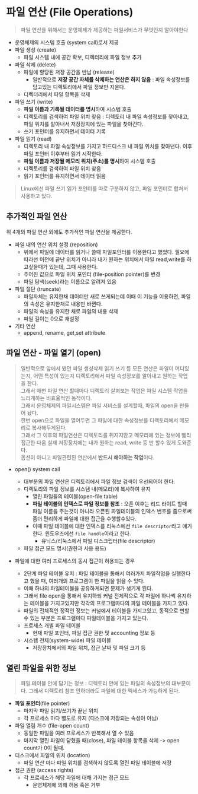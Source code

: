 # 파일 연산 (File Operations)
> 파일 연산을 위해서는 운영체제가 제공하는 파일서비스가 무엇인지 알아야한다

* 운영체제의 시스템 호출 (system call)로서 제공
* 파일 생성 (create) 
  * 파일 시스템 내에 공간 확보, 디렉터리에 파일 정보 추가
* 파일 삭제 (delete)
  * 파일에 할당된 저장 공간을 반납 (release)
    * 일반적으로 **저장 공간 자체를 삭제하는 연산은 하지 않음** : 파일 속성정보를 담고있는 디렉토리에서 파일 정보만 지운다.
  * 디렉터리에서 파일 항목을 삭제
* 파일 쓰기 (write)
  * **파일 이름과 기록될 데이터를 명시**하여 시스템 호출
  * 디렉토리를 검색하여 파일 위치 찾음 : 디렉토리 내 파일 속성정보를 찾아내고, 파일 위치를 알아내서 저장장치에 있는 파일을 찾아간다.
  * 쓰기 포인터를 유지하면서 데이터 기록 
* 파일 읽기 (read)
  * 디렉토리 내 파일 속성정보를 가지고 하드디스크 내 파일 위치를 찾아낸다. 이후 파일 포인터 이후부터 읽기 시작한다.
  * **파일 이름과 저장될 메모리 위치(주소)를 명시**하여 시스템 호출 
  * 디렉토리를 검색하여 파일 위치 찾음 
  * 읽기 포인터를 유지하면서 데이터 읽음
> Linux에선 파일 쓰기 읽기 포인터를 따로 구분하지 않고, 파일 포인터로 합쳐서 사용하고 있다.

## 추가적인 파일 연산
위 4개의 파일 연산 외에도 추가적인 파일 연산을 제공한다.

* 파일 내의 연산 위치 설정 (reposition)
  * 위에서 파일에 데이터를 읽거나 쓸때 파일포인터를 이용한다고 했었다. 필요에 따라선 이전에 끝난 위치가 아니라 내가 원하는 위치에서 파일 read,write를 하고싶을때가 있는데, 그때 사용한다.
  * 주어진 값으로 파일 위치 포인터 (file-position pointer)를 변경
  * 파일 탐색(seek)라는 이름으로 알려져 있음
* 파일 절단 (truncate)
  * 파일자체는 유지한채 데이터만 새로 쓰게되는데 이때 이 기능을 이용하면, 파일의 속성은 유지한채로 내용만 바뀐다.
  * 파일의 속성을 유지한 채로 파일의 내용 삭제
  * 파일 길이는 0으로 재설정
* 기타 연산
  * append, rename, get,set attribute

## 파일 연산 - 파일 열기 (open)
> 일반적으로 앞에서 봤던 파일 생성삭제 읽기 쓰기 등 모든 연산은 파일이 어디있는지, 어떤 특성이 있는지 디렉토리에서 파일 속성정보를 알아내고 원하는 작업을 한다. <br/>
> 그래서 매번 파일 연산 할때마다 디렉토리 살펴보는 작업은 파일 시스템 작업을 느리게하는 비효율적인 동작이다.<br/>
> 그래서 운영체제의 파일시스템은 파일 서비스를 설계할때, 파일의 open을 만들어 놨다. <br/>
> 한번 open으로 파일을 열어두면 그 파일에 대한 속성정보를 디렉토리에서 메모리로 복사해두게된다.<br/> 
> 그래서 그 이후의 파일연산은 디렉토리를 뒤지지않고 메모리에 있는 정보에 빨리 접근한 다음 실제 저장장치에는 내가 원하는 read, write 등 만 할수 있게 도와준다.<br/>
> 옵션이 아니고 파일관련된 연산에서 **반드시 해야하는 작업**이다.

* open() system call
  * 대부분의 파일 연산은 디렉토리에서 파일 정보 검색이 우선되어야 한다.
  * 디렉토리의 파일 정보를 시스템 내(메모리)에 복사하여 유지
    * 열린 파일들의 테이블(open-file table)
    * **파일 테이블의 인덱스로 파일 정보를 참조** : 오픈 이후는 리드 라이트 할때 파일 이름을 주는것이 아니라 오픈된 파일테이블의 인덱스 번호를 줌으로써 좀더 편리하게 파일에 대한 접근을 수행할수있다. 
    * 이때 파일 테이블에 대한 인덱스를 리눅스에선 `file descriptor`라고 얘기한다. 윈도우즈에선 `file handle`이라고 한다.
      * 유닉스/리눅스에서 파일 디스크립터(file descriptor)
  * 파일 접근 모드 명시(권한과 사용 용도)
  
* 파일에 대한 여러 프로세스의 동시 접근이 허용되는 경우
  * 2단계 파일 테이블 유지 : 파일 테이블을 통해서 여러가지 파일작업을 실행한다고 했을 때, 여러개의 프로그램이 한 파일을 읽을 수 있다. 
  * 이때 하나의 파일테이블을 공유하게되면 문제가 생기게 된다. 
  * 그래서 file open을 통해서 유지하되 커널 전체적으로 각 파일에 하나씩 유지하는 테이블을 가지고있지만 각각의 프로그램마다의 파일 테이블을 가지고 있다. 
  * 파일의 전체적인 정적인 정보는 커널에서 테이블을 가지고있고, 동적으로 변할수 있는 부분은 프로그램마다 파일테이블을 가지고 있는다. 
  * 프로세스 개별 파일 테이블
    * 현재 파일 포인터, 파일 접근 권한 및 accounting 정보 등
  * 시스템 전체(system-wide) 파일 테이블
    * 저장장치에서의 파일 위치, 접근 날짜 및 파일 크기 등
    
## 열린 파일을 위한 정보
> 파일 테이블 안에 담기는 정보 : 디렉토리 안에 있는 파일의 속성정보의 대부분이다. 그래서 디렉토리 참조 안하더라도 파일에 대한 엑세스가 가능하게 된다.
* **파일 포인터**(file pointer)
  * 마지막 파일 읽기/쓰기가 끝난 위치
  * 각 프로세스 마다 별도로 유지 (디스크에 저장되는 속성이 아님)
* 파일 열림 개수 (file-open count)
  * 동일한 파일을 여러 프로세스가 반복해서 열 수 있음
  * 마지막 열린 파일이 닫혔을 때(close), 파일 테이블 항목을 삭제 -> open count가 0이 될때.
* 디스크에서 파일의 위치 (location)
  * 파일 연산 마다 파일 위치를 검색하지 않도록 열린 파일 테이블에 저장
* 접근 권한 (access rights)
  * 각 프로세스가 해당 파일에 대해 가지는 접근 모드
    * 운영체제에 의해 허용 혹은 거부
